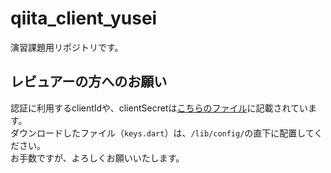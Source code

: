 # qiita_client_yusei
演習課題用リポジトリです。

## レビュアーの方へのお願い

認証に利用するclientIdや、clientSecretは[こちらのファイル](https://drive.google.com/file/d/1ZsrtLoqVa7bJOvly-TZMSRVD_oI14-xk/view?usp=sharing)に記載されています。
<br>ダウンロードしたファイル（`keys.dart`）は、`/lib/config/`の直下に配置してください。
<br>お手数ですが、よろしくお願いいたします。